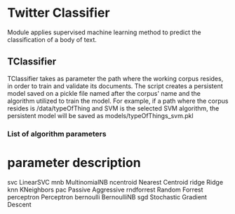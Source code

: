 # Twitter Classifier

Module applies supervised machine learning method to predict the classification of a body of text.


## TClassifier

TClassifier takes as parameter the path where the working corpus resides, in order to train and validate its documents.
The script creates a persistent model saved on a pickle file named after the corpus' name and the algorithm utilized to train
the model. For example, if a path where the corpus resides is /data/typeOfThing and SVM is the selected SVM algorithm,
the persistent model will be saved as models/typeOfThings_svm.pkl

### List of algorithm parameters
parameter    description
 ========================
 svc          LinearSVC
 mnb          MultinomialNB
 ncentroid    Nearest Centroid
 ridge        Ridge
 knn          KNeighbors
 pac          Passive Aggressive
 rndforrest   Random Forrest
 perceptron   Perceptron
 bernoulli    BernoulliNB
 sgd          Stochastic Gradient Descent
